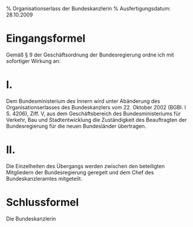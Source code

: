 % Organisationserlass der Bundeskanzlerin
% Ausfertigungsdatum: 28.10.2009
 
# Eingangsformel

Gemäß § 9 der Geschäftsordnung der Bundesregierung ordne ich mit sofortiger Wirkung an:

# I.

Dem Bundesministerium des Innern wird unter Abänderung des Organisationserlasses des Bundeskanzlers vom 22. Oktober 2002 (BGBl. I S. 4206), Ziff. V, aus dem Geschäftsbereich des Bundesministeriums für Verkehr, Bau und Stadtentwicklung die Zuständigkeit des Beauftragten der Bundesregierung für die neuen Bundesländer übertragen.

# II.

Die Einzelheiten des Übergangs werden zwischen den beteiligten Mitgliedern der Bundesregierung geregelt und dem Chef des Bundeskanzleramtes mitgeteilt.

# Schlussformel

Die Bundeskanzlerin
